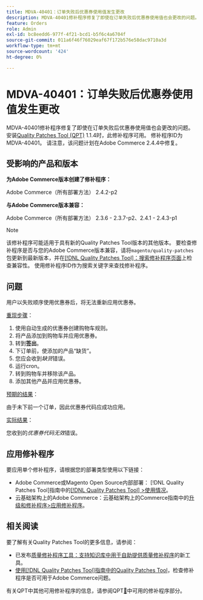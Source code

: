 ```yaml
---
title: MDVA-40401：订单失败后优惠券使用值发生更改
description: MDVA-40401修补程序修复了即使在订单失败后优惠券使用值也会更改的问题。 安装[Quality Patches Tool (QPT)](https://experienceleague.adobe.com/en/docs/commerce-operations/tools/quality-patches-tool/quality-patches-tool-to-self-serve-quality-patches) 1.1.4后，即可使用此修补程序。 修补程序ID为MDVA-40401。 请注意，该问题计划在Adobe Commerce 2.4.4中修复。
feature: Orders
role: Admin
exl-id: bc8eedd6-977f-4f21-bcd1-b5f6c4a6704f
source-git-commit: 011a6f46f76029eaf67f172b576e58dac9710a3d
workflow-type: tm+mt
source-wordcount: '424'
ht-degree: 0%

---
```


# MDVA-40401：订单失败后优惠券使用值发生更改

MDVA-40401修补程序修复了即使在订单失败后优惠券使用值也会更改的问题。 安装[Quality Patches Tool (QPT)](https://experienceleague.adobe.com/en/docs/commerce-operations/tools/quality-patches-tool/quality-patches-tool-to-self-serve-quality-patches) 1.1.4时，此修补程序可用。 修补程序ID为MDVA-40401。 请注意，该问题计划在Adobe Commerce 2.4.4中修复。

## 受影响的产品和版本

**为Adobe Commerce版本创建了修补程序：**

Adobe Commerce（所有部署方法） 2.4.2-p2

**与Adobe Commerce版本兼容：**

Adobe Commerce（所有部署方法） 2.3.6 - 2.3.7-p2、2.4.1 - 2.4.3-p1

>[!NOTE]
>
>该修补程序可能适用于具有新的Quality Patches Tool版本的其他版本。 要检查修补程序是否与您的Adobe Commerce版本兼容，请将`magento/quality-patches`包更新到最新版本，并在[[!DNL Quality Patches Tool]：搜索修补程序页面](https://experienceleague.adobe.com/en/docs/commerce-operations/tools/quality-patches-tool/quality-patches-tool-to-self-serve-quality-patches)上检查兼容性。 使用修补程序ID作为搜索关键字来查找修补程序。

## 问题

用户以失败顺序使用优惠券后，将无法重新应用优惠券。

<u>重现步骤</u>：

1. 使用自动生成的优惠券创建购物车规则。
1. 将产品添加到购物车并应用优惠券。
1. 转到&#x200B;**签出**。
1. 下订单前，使添加的产品“缺货”。
1. 您应会收到&#x200B;*缺货*&#x200B;错误。
1. 运行cron。
1. 转到购物车并移除该产品。
1. 添加其他产品并应用优惠券。

<u>预期的结果</u>：

由于未下前一个订单，因此优惠券代码应成功应用。

<u>实际结果</u>：

您收到的&#x200B;*优惠券代码无效*&#x200B;错误。

## 应用修补程序

要应用单个修补程序，请根据您的部署类型使用以下链接：

* Adobe Commerce或Magento Open Source内部部署： [!DNL Quality Patches Tool]指南中的[[!DNL Quality Patches Tool] >使用情况](/help/tools/quality-patches-tool/usage.md)。
* 云基础架构上的Adobe Commerce：云基础架构上的Commerce指南中的[升级和修补程序>应用修补程序](https://experienceleague.adobe.com/docs/commerce-cloud-service/user-guide/develop/upgrade/apply-patches.html)。

## 相关阅读

要了解有关Quality Patches Tool的更多信息，请参阅：

* 已发布[质量修补程序工具：支持知识库中用于自助提供质量修补程序](https://experienceleague.adobe.com/en/docs/commerce-operations/tools/quality-patches-tool/quality-patches-tool-to-self-serve-quality-patches)的新工具。
* [使用[!DNL Quality Patches Tool]指南中的Quality Patches Tool](/help/tools/quality-patches-tool/patches-available-in-qpt/check-patch-for-magento-issue-with-magento-quality-patches.md)，检查修补程序是否可用于Adobe Commerce问题。

有关QPT中其他可用修补程序的信息，请参阅QPT[&#128279;](https://experienceleague.adobe.com/tools/commerce-quality-patches/index.html)中可用的修补程序部分。
